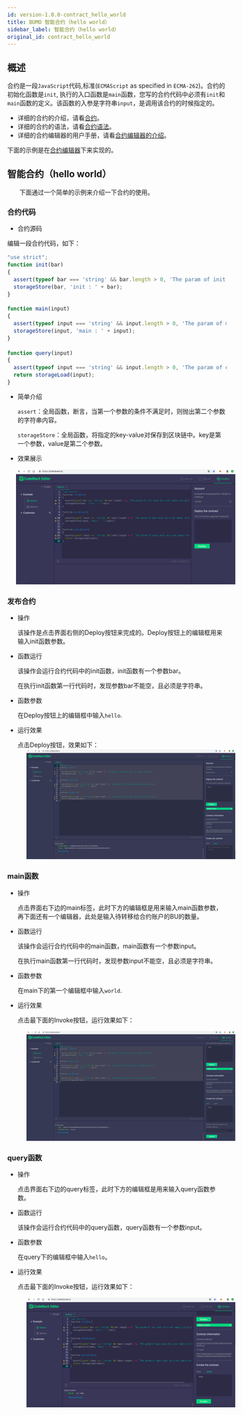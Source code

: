 ```yaml
---
id: version-1.0.0-contract_hello_world
title: BUMO 智能合约（hello world）
sidebar_label: 智能合约（hello world）
original_id: contract_hello_world
---
```


## 概述
合约是一段`JavaScript`代码,标准(`ECMAScript` as specified in `ECMA-262`)。合约的初始化函数是`init`, 执行的入口函数是`main`函数，您写的合约代码中必须有`init`和`main`函数的定义。该函数的入参是字符串`input`，是调用该合约的时候指定的。

- 详细的合约的介绍，请看[合约](introduction_to_smart_contract)。
- 详细的合约的语法，请看[合约语法](../syntax_in_smart_contract)。
- 详细的合约编辑器的用户手册，请看[合约编辑器的介绍](../introduction_to_smart_contract)。

下面的示例是在[合约编辑器](https://cme.bumo.io)下来实现的。



## 智能合约（hello world）

　　下面通过一个简单的示例来介绍一下合约的使用。



### 合约代码

- 合约源码

编辑一段合约代码，如下：

```javascript
"use strict";
function init(bar)
{
  assert(typeof bar === 'string' && bar.length > 0, 'The param of init must be a not empty string');
  storageStore(bar, 'init : ' + bar);
}

function main(input)
{
  assert(typeof input === 'string' && input.length > 0, 'The param of main must be a not empty string');
  storageStore(input, 'main : ' + input);
}

function query(input)
{ 
  assert(typeof input === 'string' && input.length > 0, 'The param of query must be a not empty string');
  return storageLoad(input);
}
```

- 简单介绍

  `assert`：全局函数，断言，当第一个参数的条件不满足时，则抛出第二个参数的字符串内容。

  `storageStore`：全局函数，将指定的key-value对保存到区块链中。key是第一个参数，value是第二个参数。

- 效果展示
<img src="/docs/assets/contractcodehelloworld.png" style= "margin-left: 20px">



### 发布合约

- 操作

  该操作是点击界面右侧的Deploy按钮来完成的。Deploy按钮上的编辑框用来输入init函数参数。

- 函数运行

  该操作会运行合约代码中的init函数，init函数有一个参数bar。

  在执行init函数第一行代码时，发现参数bar不能空，且必须是字符串。

- 函数参数

  在Deploy按钮上的编辑框中输入`hello`.

- 运行效果

  点击Deploy按钮，效果如下：
  <img src="/docs/assets/contractdeploy.png" style= "margin-left: 20px">



### main函数

- 操作

  点击界面右下边的main标签，此时下方的编辑框是用来输入main函数参数，再下面还有一个编辑器，此处是输入待转移给合约账户的BU的数量。

- 函数运行

  该操作会运行合约代码中的main函数，main函数有一个参数input。

  在执行main函数第一行代码时，发现参数input不能空，且必须是字符串。

- 函数参数

  在main下的第一个编辑框中输入`world`.

- 运行效果

  点击最下面的Invoke按钮，运行效果如下：

  <img src="/docs/assets/contractmain.png" style= "margin-left: 20px">



### query函数

- 操作

  点击界面右下边的query标签，此时下方的编辑框是用来输入query函数参数。

- 函数运行

  该操作会运行合约代码中的query函数，query函数有一个参数input。

- 函数参数

  在query下的编辑框中输入`hello`。

- 运行效果

  点击最下面的Invoke按钮，运行效果如下：

  <img src="/docs/assets/contractquery.png" style= "margin-left: 20px">